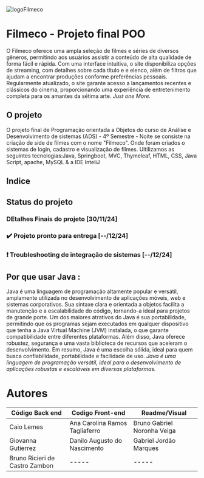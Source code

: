 ![logoFilmeco]()

# Filmeco - Projeto final POO
O Filmeco oferece uma ampla seleção de filmes e séries de diversos gêneros, permitindo aos usuários assistir a conteúdo de alta qualidade de forma fácil e rápida. Com uma interface intuitiva, o site disponibiliza opções de streaming, com detalhes sobre cada título e e elenco, além de filtros que ajudam a encontrar produções conforme preferências pessoais. Regularmente atualizado, o site garante acesso a lançamentos recentes e clássicos do cinema, proporcionando uma experiência de entretenimento completa para os amantes da sétima arte.
 _Just one More._

## O projeto
O projeto final de Programação orientada a Objetos do curso de Análise e Desenvolvimento de sistemas (ADS) - 4º Semestre - Noite se consiste na criação de side de filmes com o nome "Filmeco". Onde foram criados o sistemas de login, cadastro e visualização de filmes.
Ultilizamos as seguintes tecnologias:Java, Springboot, MVC, Thymeleaf, HTML, CSS, Java Script, apache, MySQL & a IDE InteliJ 

## Indice

## Status do projeto
  ###  DEtalhes Finais do projeto [30/11/24]
  ### ✔️ Projeto pronto para entrega [--/12/24]
  ### ❗  Troubleshooting de integração de sistemas [--/12/24]

## Por que usar Java :

Java é uma linguagem de programação altamente popular e versátil, amplamente utilizada no desenvolvimento de aplicações móveis, web e sistemas corporativos. Sua sintaxe clara e orientada a objetos facilita a manutenção e a escalabilidade do código, tornando-a ideal para projetos de grande porte. Um dos maiores atrativos do Java é sua portabilidade, permitindo que os programas sejam executados em qualquer dispositivo que tenha a Java Virtual Machine (JVM) instalada, o que garante compatibilidade entre diferentes plataformas. Além disso, Java oferece robustez, segurança e uma vasta biblioteca de recursos que aceleram o desenvolvimento. Em resumo, Java é uma escolha sólida, ideal para quem busca confiabilidade, portabilidade e facilidade de uso. _Java é uma linguagem de programação versátil, ideal para o desenvolvimento de aplicações robustas e escaláveis em diversas plataformas._




# Autores 
| Código Back end                | Codigo Front-end               | Readme/Visual                |
|--------------------------------|--------------------------------|------------------------------|
| Caio Lemes                     | Ana Carolina Ramos Tagliaferro | Bruno Gabriel Noronha Veiga  |
| Giovanna Gutierrez             | Danilo Augusto do Nascimento   | Gabriel Jordão Marques       |
| Bruno Ricieri de Castro Zambon |  -----                         | -----                        |
